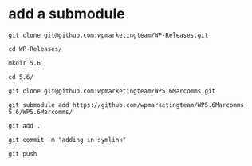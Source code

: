 # add a submodule 

`git clone git@github.com:wpmarketingteam/WP-Releases.git`

`cd WP-Releases/`

`mkdir 5.6`

`cd 5.6/`

`git clone git@github.com:wpmarketingteam/WP5.6Marcomms.git`


`git submodule add https://github.com/wpmarketingteam/WP5.6Marcomms 5.6/WP5.6Marcomms/`

`git add .`

`git commit -m "adding in symlink"`

`git push`